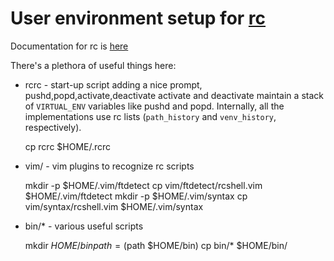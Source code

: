 # User environment setup for [rc](https://github.com/frobnitzem/rc)

Documentation for rc is [here](http://doc.cat-v.org/plan_9/4th_edition/papers/rc)

There's a plethora of useful things here:

- rcrc - start-up script adding a nice prompt, pushd,popd,activate,deactivate
  activate and deactivate maintain a stack of `VIRTUAL_ENV`
  variables like pushd and popd.  Internally, all the implementations use
  rc lists (`path_history` and `venv_history`, respectively).

    cp rcrc $HOME/.rcrc

- vim/ - vim plugins to recognize rc scripts

    mkdir -p $HOME/.vim/ftdetect
    cp vim/ftdetect/rcshell.vim $HOME/.vim/ftdetect
    mkdir -p $HOME/.vim/syntax
    cp vim/syntax/rcshell.vim $HOME/.vim/syntax


- bin/* - various useful scripts

    mkdir $HOME/bin
    path = ($path $HOME/bin)
    cp bin/* $HOME/bin/
